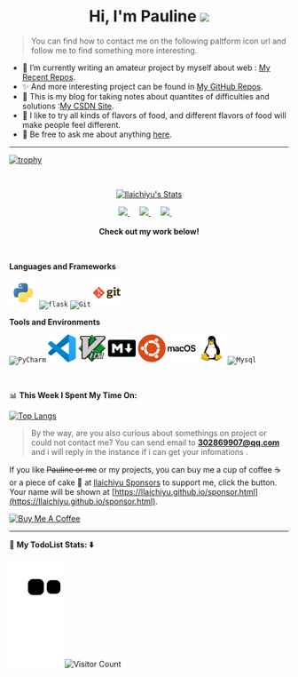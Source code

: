 
<h1 align="center">Hi, I'm Pauline <img src="https://emojis.slackmojis.com/emojis/images/1531849430/4246/blob-sunglasses.gif?1531849430" width="30"/> </h1>

<!--my introduction start-->

> You can find how to contact me on the following paltform icon url and follow me to find something more interesting.

- 🔭 I’m currently writing an amateur project by myself about web : [My Recent Repos](https://github.com/llaichiyu/yushu). 
- ✨ And more interesting project can be found in [My GitHub Repos](https://blog.csdn.net/qq_41883133?type=blog).
- 🌱 This is my blog for taking notes about quantites of difficulties and solutions :[My CSDN Site](https://github.com/llaichiyu?tab=repositories). 
- 🤔 I like to try all kinds of flavors of food, and different flavors of food will make people feel different.
- 💬 Be free to ask me about anything [here](https://github.com/llaichiyu/llaichiyu/issues).

---
</details>
  
 
[![trophy](https://github-profile-trophy.vercel.app/?username=llaichiyu)](https://github.com/llaichiyu/github-profile-trophy)


<!--my introduction end -->

<br>

<p align="center">
  <a href="https://github.com/llaichiyu" class="rich-diff-level-one">
    <img src="https://github-readme-stats.vercel.app/api?username=llaichiyu&title_color=333&text_color=777" alt="llaichiyu's Stats" >
    <!-- &hide=issues
    <img src="https://github-readme-stats.vercel.app/api?username=llaichiyu&hide=issues&title_color=333&text_color=777" alt="llaichiyu's Stats" >
    -->
  </a>
</p>

<p align="center">
  <a href= "https://imgconvert.csdnimg.cn/aHR0cHM6Ly9tbWJpei5xcGljLmNuL21tYml6X3BuZy9aTmRoV05pYjNJUkIzZk5ldWVGZEQ4YnZ4cXlzbXRtRktUTGdFSXZOMUdnTHhDNXV0Y1VBZVJ0T0lJa0hTZTVnVGowamVtZUVOQTJJMHhiU0xjQ3VrVVEvNjQw?x-oss-process=image/format,png" target="_blank" alt="WeChat" title="WeChat">
    <img src="https://img.icons8.com/ios-filled/50/000000/weixing.png" width="28px"/>
  </a>
  &emsp;
  <a href="https://blog.csdn.net/" target="_blank" alt="CSDN" title="CSDN">
    <img src="https://img.icons8.com/material/48/000000/csdn.png" width="30px"/>
  </a>
  &emsp;
  <a href="https://space.bilibili.com/25298078" target="_blank" alt="Bilibili" title="Bilibili">
    <img src="https://user-images.githubusercontent.com/29084184/166415345-91925d37-c66f-448f-8d75-c8355fe0b692.png" width="30px"/>
  </a>
  &emsp;
  <br><br>
  <strong>Check out my work below!</strong>
  <br><br>
</p>

<h2></h2>

<!-- stackoverflow profile
<a href="https://stackoverflow.com/users/8317261/charmve"><img align="right" alt="Profile of Charmve (张伟) on StackOverflow" src="https://stackoverflow.com/users/flair/8317261.png"></a>-->



 
**Languages and Frameworks**

<code><img height="50" src="https://raw.githubusercontent.com/github/explore/80688e429a7d4ef2fca1e82350fe8e3517d3494d/topics/python/python.png" alt="Python" title="Python"></code>
<code><img height="50" src="https://github.com/llaichiyu/explore/blob/main/topics/flask/flask.png" alt="flask" title="Python"></code>
<code><img height="50" src="https://github.com/llaichiyu/explore/blob/main/topics/go/go.png" alt="Git" title="Go"></code>
<code><img height="50" src="https://raw.githubusercontent.com/github/explore/80688e429a7d4ef2fca1e82350fe8e3517d3494d/topics/git/git.png" alt="Git" title="Git"></code>






**Tools and Environments**

<code><img height="50" src="https://images.nowcoder.com/images/20180629/0_1530258305740_67F7BB46DE9FC78164CA628F2CE05C37" alt="PyCharm" title="PyCharm"></code>
<code><img height="50" src="https://raw.githubusercontent.com/github/explore/80688e429a7d4ef2fca1e82350fe8e3517d3494d/topics/visual-studio-code/visual-studio-code.png" alt="VSCode" title="VSCode"></code>
<code><img height="50" src="https://raw.githubusercontent.com/github/explore/80688e429a7d4ef2fca1e82350fe8e3517d3494d/topics/vim/vim.png" alt="Vim" title="Vim"></code>
<code><img height="50" src="https://raw.githubusercontent.com/github/explore/80688e429a7d4ef2fca1e82350fe8e3517d3494d/topics/markdown/markdown.png" alt="Markdown" title="MarkDown"></code>
<code><img height="50" src="https://raw.githubusercontent.com/github/explore/80688e429a7d4ef2fca1e82350fe8e3517d3494d/topics/ubuntu/ubuntu.png" alt="Ubuntu" title="Ubuntu"></code>
<code><img height="50" src="https://raw.githubusercontent.com/github/explore/80688e429a7d4ef2fca1e82350fe8e3517d3494d/topics/macos/macos.png" alt="MacOS" title="MacOS"></code>
<code><img height="50" src="https://raw.githubusercontent.com/github/explore/80688e429a7d4ef2fca1e82350fe8e3517d3494d/topics/linux/linux.png" alt="Linux" title="Linux"></code>
<code><img height="50" src="https://github.com/llaichiyu/explore/blob/main/topics/mysql/mysql.png" alt="Mysql" title=""></code>



<br>

📊 **This Week I Spent My Time On:**
<!--START_SECTION:waka-->
[![Top Langs](https://github-readme-stats.vercel.app/api/top-langs/?username=llaichiyu&layout=compact)](https://github.com/anuraghazra/github-readme-stats)

<!--END_SECTION:waka-->

> By the way, are you also curious about somethings on project or could not contact me?
> You can send email to **302869907@qq.com** and i will reply in the instance if i can get your infomations .

If you like ~~Pauline or me~~ or my projects, you can buy me a cup of coffee ☕  or  a piece of cake 🍰 at [llaichiyu Sponsors](https://.github.io/sponsor.html) to support me, click the button. Your name will be shown at [https://llaichiyu.github.io/sponsor.html](https://llaichiyu.github.io/sponsor.html).

<!--START_SECTION:sponsors-->
<a href="https://llaichiyu.github.io/sponsor.html" target="_blank"><img src="https://cdn.buymeacoffee.com/buttons/v2/default-red.png" alt="Buy Me A Coffee" width="150" ></a>
<!--
<p align="center">
  <a href="">
    <img src='/>
  </a>
</p>
<!--END_SECTION:sponsors-->

---

🚧 **My TodoList Stats: ⬇️**

![Snake animation](https://github.com/Joestar117/Joestar117/blob/output/github-contribution-grid-snake.svg)
![Visitor Count](https://profile-counter.glitch.me/{llaichiyu}/count.svg)

